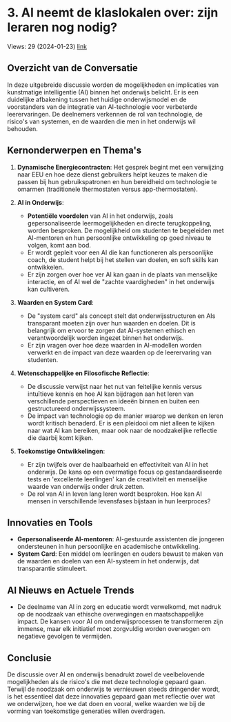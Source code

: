 # 3. AI neemt de klaslokalen over: zijn leraren nog nodig?
Views: 29 (2024-01-23) [link](https://www.youtube.com/watch?v=R3ClgLMoguA)


 ## Overzicht van de Conversatie
In deze uitgebreide discussie worden de mogelijkheden en implicaties van kunstmatige intelligentie (AI) binnen het onderwijs belicht. Er is een duidelijke afbakening tussen het huidige onderwijsmodel en de voorstanders van de integratie van AI-technologie voor verbeterde leerervaringen. De deelnemers verkennen de rol van technologie, de risico's van systemen, en de waarden die men in het onderwijs wil behouden.

## Kernonderwerpen en Thema's
1. **Dynamische Energiecontracten**: Het gesprek begint met een verwijzing naar EEU en hoe deze dienst gebruikers helpt keuzes te maken die passen bij hun gebruikspatronen en hun bereidheid om technologie te omarmen (traditionele thermostaten versus app-thermostaten).
  
2. **AI in Onderwijs**:
   - **Potentiële voordelen** van AI in het onderwijs, zoals gepersonaliseerde leermogelijkheden en directe terugkoppeling, worden besproken. De mogelijkheid om studenten te begeleiden met AI-mentoren en hun persoonlijke ontwikkeling op goed niveau te volgen, komt aan bod.
   - Er wordt gepleit voor een AI die kan functioneren als persoonlijke coach, de student helpt bij het stellen van doelen, en soft skills kan ontwikkelen.
   - Er zijn zorgen over hoe ver AI kan gaan in de plaats van menselijke interactie, en of AI wel de "zachte vaardigheden" in het onderwijs kan cultiveren.

3. **Waarden en System Card**:
   - De "system card" als concept stelt dat onderwijsstructuren en AIs transparant moeten zijn over hun waarden en doelen. Dit is belangrijk om ervoor te zorgen dat AI-systemen ethisch en verantwoordelijk worden ingezet binnen het onderwijs.
   - Er zijn vragen over hoe deze waarden in AI-modellen worden verwerkt en de impact van deze waarden op de leerervaring van studenten.

4. **Wetenschappelijke en Filosofische Reflectie**:
   - De discussie verwijst naar het nut van feitelijke kennis versus intuïtieve kennis en hoe AI kan bijdragen aan het leren van verschillende perspectieven en ideeën binnen en buiten een gestructureerd onderwijssysteem.
   - De impact van technologie op de manier waarop we denken en leren wordt kritisch benaderd. Er is een pleidooi om niet alleen te kijken naar wat AI kan bereiken, maar ook naar de noodzakelijke reflectie die daarbij komt kijken.

5. **Toekomstige Ontwikkelingen**:
   - Er zijn twijfels over de haalbaarheid en effectiviteit van AI in het onderwijs. De kans op een overmatige focus op gestandaardiseerde tests en 'excellente leerlingen' kan de creativiteit en menselijke waarde van onderwijs onder druk zetten.
   - De rol van AI in leven lang leren wordt besproken. Hoe kan AI mensen in verschillende levensfases bijstaan in hun leerproces?

## Innovaties en Tools
- **Gepersonaliseerde AI-mentoren**: AI-gestuurde assistenten die jongeren ondersteunen in hun persoonlijke en academische ontwikkeling.
- **System Card**: Een middel om leerlingen en ouders bewust te maken van de waarden en doelen van een AI-systeem in het onderwijs, dat transparantie stimuleert.

## AI Nieuws en Actuele Trends
- De deelname van AI in zorg en educatie wordt verwelkomd, met nadruk op de noodzaak van ethische overwegingen en maatschappelijke impact. De kansen voor AI om onderwijsprocessen te transformeren zijn immense, maar elk initiatief moet zorgvuldig worden overwogen om negatieve gevolgen te vermijden. 

## Conclusie
De discussie over AI en onderwijs benadrukt zowel de veelbelovende mogelijkheden als de risico's die met deze technologie gepaard gaan. Terwijl de noodzaak om onderwijs te vernieuwen steeds dringender wordt, is het essentieel dat deze innovaties gepaard gaan met reflectie over wat we onderwijzen, hoe we dat doen en vooral, welke waarden we bij de vorming van toekomstige generaties willen overdragen.